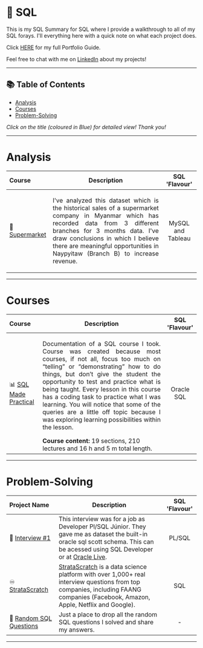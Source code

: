 # 📝 SQL

This is my SQL Summary for SQL where I provide a walkthrough to all of my SQL forays. I'll everything here with a quick note on what each project does.

Click [HERE](https://github.com/oterrab/portfolio-projects/blob/main/README.md) for my full Portfolio Guide.

Feel free to chat with me on [LinkedIn](https://www.linkedin.com/in/lucaspassosbarreto/) about my projects!

***

## 📚 Table of Contents

- [Analysis](#analysis)
- [Courses](#courses)
- [Problem-Solving](#problem-solving)

_Click on the title (coloured in Blue) for detailed view! Thank you!_

***

# Analysis

| Course | Description | SQL 'Flavour' |
|:---|---|:--:|
| 🍉 [Supermarket](https://github.com/oterrab/portfolio-projects/blob/main/sql/supermarket/README.md) | <p align="justify">  I've analyzed this dataset which is the historical sales of a supermarket company in Myanmar which has recorded data from 3 different branches for 3 months data. I've draw conclusions in which I believe there are meaningful opportunities in Naypyitaw (Branch B) to increase revenue.</p> | MySQL and Tableau |


***

# Courses

| Course | Description | SQL 'Flavour' |
|:---|---|:--:|
| 📊 [SQL Made Practical](https://github.com/oterrab/portfolio-projects/tree/main/sql/oracle-sql-course) | <p align="justify"> Documentation of a SQL course I took. Course was created because most courses, if not all, focus too much on “telling” or “demonstrating” how to do things, but don’t give the student the opportunity to test and practice what is being taught.  Every lesson in this course has a coding task to practice what I was learning. You will notice that some of the queries are a little off topic because I was exploring learning possibilities within the lesson. </p> **Course content:** 19 sections, 210 lectures and 16 h and 5 m total length. | Oracle SQL |

***

# Problem-Solving

| Project Name | Description | SQL 'Flavour' |
|:---|---|:--:|
| 📝 [Interview #1](https://github.com/oterrab/portfolio-projects/blob/main/sql/questions/interview_1.md) | This interview was for a job as Developer Pl/SQL Júnior. They gave me as dataset the built-in oracle sql scott schema. This can be acessed using SQL Developer or at [Oracle Live](https://livesql.oracle.com/). | PL/SQL |
| ♾ [StrataScratch](https://github.com/oterrab/portfolio-projects/blob/main/sql/questions/stratascratch.md) | [StrataScratch](https://www.stratascratch.com) is a data science platform with over 1,000+ real interview questions from top companies, including FAANG companies (Facebook, Amazon, Apple, Netflix and Google). | SQL |
| 👾 [Random SQL Questions](https://github.com/oterrab/portfolio-projects/blob/main/sql/questions/random_questions.md) | Just a place to drop all the random SQL questions I solved and share my answers. | - |

***

